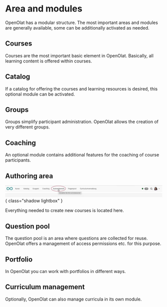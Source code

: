 # Area and modules

OpenOlat has a modular structure. The most important areas and modules are generally available, some can be additionally activated as needed.

## Courses

Courses are the most important basic element in OpenOlat. Basically, all learning content is offered within courses.

## Catalog

If a catalog for offering the courses and learning resources is desired, this optional module can be activated.

## Groups

Groups simplify participant administration. OpenOlat allows the creation of very different groups.

## Coaching

An optional module contains additional features for the coaching of course participants.

## Authoring area

![bereiche_autorenbereich_v1_de.png](assets/bereiche_autorenbereich_v1_de.png){ class="shadow lightbox" }

Everything needed to create new courses is located here.

## Question pool

The question pool is an area where questions are collected for reuse. OpenOlat offers a management of access permissions etc. for this purpose.

## Portfolio

In OpenOlat you can work with portfolios in different ways.

## Curriculum management

Optionally, OpenOlat can also manage curricula in its own module.
